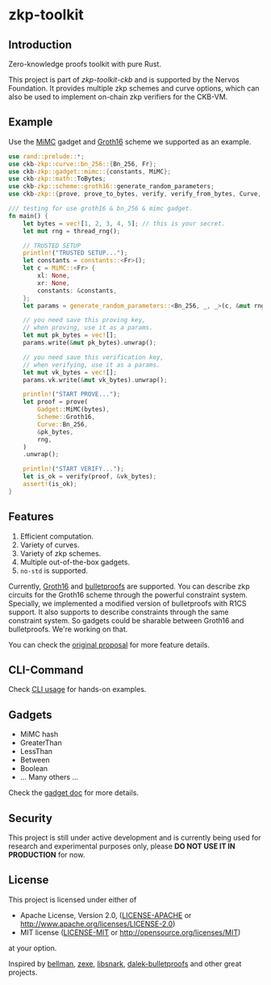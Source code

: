 # zkp-toolkit

## Introduction

Zero-knowledge proofs toolkit with pure Rust.

This project is part of *zkp-toolkit-ckb* and is supported by the Nervos Foundation. It provides multiple zkp schemes and curve options, which can also be used to implement on-chain zkp verifiers for the CKB-VM.

## Example

Use the [MiMC](http://eprint.iacr.org/2016/492) gadget and [Groth16](https://eprint.iacr.org/2016/260) scheme we supported as an example.

```rust
use rand::prelude::*;
use ckb-zkp::curve::bn_256::{Bn_256, Fr};
use ckb-zkp::gadget::mimc::{constants, MiMC};
use ckb-zkp::math::ToBytes;
use ckb-zkp::scheme::groth16::generate_random_parameters;
use ckb-zkp::{prove, prove_to_bytes, verify, verify_from_bytes, Curve, Gadget, Scheme};

/// testing for use groth16 & bn_256 & mimc gadget.
fn main() {
    let bytes = vec![1, 2, 3, 4, 5]; // this is your secret.
    let mut rng = thread_rng();

    // TRUSTED SETUP
    println!("TRUSTED SETUP...");
    let constants = constants::<Fr>();
    let c = MiMC::<Fr> {
        xl: None,
        xr: None,
        constants: &constants,
    };
    let params = generate_random_parameters::<Bn_256, _, _>(c, &mut rng).unwrap();

    // you need save this proving key,
    // when proving, use it as a params.
    let mut pk_bytes = vec![];
    params.write(&mut pk_bytes).unwrap();

    // you need save this verification key,
    // when verifying, use it as a params.
    let mut vk_bytes = vec![];
    params.vk.write(&mut vk_bytes).unwrap();

    println!("START PROVE...");
    let proof = prove(
        Gadget::MiMC(bytes),
        Scheme::Groth16,
        Curve::Bn_256,
        &pk_bytes,
        rng,
    )
    .unwrap();

    println!("START VERIFY...");
    let is_ok = verify(proof, &vk_bytes);
    assert!(is_ok);
}
```

## Features

1. Efficient computation.
2. Variety of curves.
3. Variety of zkp schemes.
4. Multiple out-of-the-box gadgets.
5. `no-std` is supported.

Currently, [Groth16](https://eprint.iacr.org/2016/260) and [bulletproofs](https://crypto.stanford.edu/bulletproofs/) are supported. You can describe zkp circuits for the Groth16 scheme through the powerful constraint system. Specially, we implemented a modified version of bulletproofs with R1CS support. It also supports to describe constraints through the same constraint system. So gadgets could be sharable between Groth16 and bulletproofs. We're working on that.

You can check the [original proposal](https://talk.nervos.org/t/secbit-labs-zkp-toolkit-ckb-a-zero-knowledge-proof-toolkit-for-ckb/4254) for more feature details.

## CLI-Command

Check [CLI usage](./cli) for hands-on examples.

## Gadgets

- MiMC hash
- GreaterThan
- LessThan
- Between
- Boolean
- ... Many others ...

Check the [gadget doc](./src/gadget) for more details.

## Security

This project is still under active development and is currently being used for research and experimental purposes only, please **DO NOT USE IT IN PRODUCTION** for now.

## License

This project is licensed under either of

 * Apache License, Version 2.0, ([LICENSE-APACHE](LICENSE-APACHE) or
   http://www.apache.org/licenses/LICENSE-2.0)
 * MIT license ([LICENSE-MIT](LICENSE-MIT) or
   http://opensource.org/licenses/MIT)

at your option.

Inspired by [bellman](https://github.com/zkcrypto/bellman), [zexe](https://github.com/scipr-lab/zexe), [libsnark](https://github.com/scipr-lab/libsnark), [dalek-bulletproofs](https://github.com/dalek-cryptography/bulletproofs) and other great projects.
